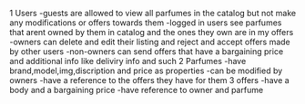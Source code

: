 1 Users
-guests are allowed to view all parfumes in the catalog but not make any modifications or offers towards them
-logged in users see parfumes that arent owned by them in catalog and the ones they own are in my offers
-owners can delete and edit their listing and reject and accept offers made by other users
-non-owners can send offers that have a bargaining price and additional info like deliviry info and such
2 Parfumes
-have brand,model,img,discription and price as properties
-can be modified by owners
-have a reference to the offers they have for them
3 offers
-have a body and a bargaining price
-have reference to owner and parfume 
